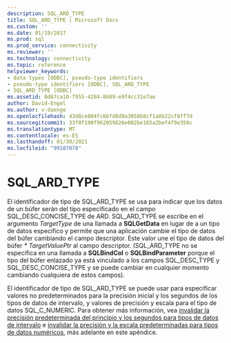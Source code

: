 ```yaml
---
description: SQL_ARD_TYPE
title: SQL_ARD_TYPE | Microsoft Docs
ms.custom: ''
ms.date: 01/19/2017
ms.prod: sql
ms.prod_service: connectivity
ms.reviewer: ''
ms.technology: connectivity
ms.topic: reference
helpviewer_keywords:
- data types [ODBC], pseudo-type identifiers
- pseudo-type identifiers [ODBC], SQL_ARD_TYPE
- SQL_ARD_TYPE [ODBC]
ms.assetid: 8d87ca10-f955-4284-8689-e9f4cc31e7ae
author: David-Engel
ms.author: v-daenge
ms.openlocfilehash: 43d8ce804fc66fd8d9a305868cf1a8b22cf8ff7d
ms.sourcegitcommit: 33f0f190f962059826e002be165a2bef4f9e350c
ms.translationtype: MT
ms.contentlocale: es-ES
ms.lasthandoff: 01/30/2021
ms.locfileid: "99187078"
---
```

# <a name="sql_ard_type"></a>SQL_ARD_TYPE
El identificador de tipo de SQL_ARD_TYPE se usa para indicar que los datos de un búfer serán del tipo especificado en el campo SQL_DESC_CONCISE_TYPE de ARD. SQL_ARD_TYPE se escribe en el argumento *TargetType* de una llamada a **SQLGetData** en lugar de a un tipo de datos específico y permite que una aplicación cambie el tipo de datos del búfer cambiando el campo descriptor. Este valor une el tipo de datos del búfer *\* TargetValuePtr* al campo descriptor. (SQL_ARD_TYPE no se especifica en una llamada a **SQLBindCol** o **SQLBindParameter** porque el tipo del búfer enlazado ya está vinculado a los campos SQL_DESC_TYPE y SQL_DESC_CONCISE_TYPE y se puede cambiar en cualquier momento cambiando cualquiera de estos campos).  
  
 El identificador de tipo de SQL_ARD_TYPE se puede usar para especificar valores no predeterminados para la precisión inicial y los segundos de los tipos de datos de intervalo, y valores de precisión y escala para el tipo de datos SQL_C_NUMERIC. Para obtener más información, vea [invalidar la precisión predeterminada del principio y los segundos para tipos de datos de intervalo](../../../odbc/reference/appendixes/overriding-default-leading-and-seconds-precision-for-interval-data-types.md) e [invalidar la precisión y la escala predeterminadas para tipos de datos numéricos](../../../odbc/reference/appendixes/overriding-default-precision-and-scale-for-numeric-data-types.md), más adelante en este apéndice.
